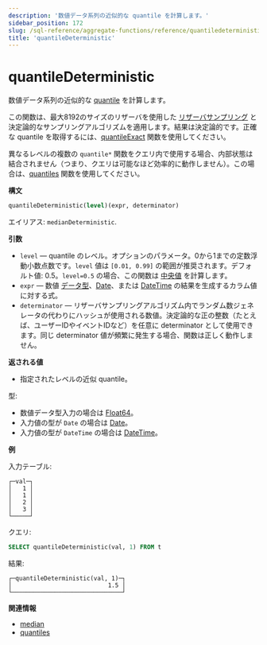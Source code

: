 ```yaml
---
description: '数値データ系列の近似的な quantile を計算します。'
sidebar_position: 172
slug: /sql-reference/aggregate-functions/reference/quantiledeterministic
title: 'quantileDeterministic'
---
```



# quantileDeterministic

数値データ系列の近似的な [quantile](https://en.wikipedia.org/wiki/Quantile) を計算します。

この関数は、最大8192のサイズのリザーバを使用した [リザーバサンプリング](https://en.wikipedia.org/wiki/Reservoir_sampling) と決定論的なサンプリングアルゴリズムを適用します。結果は決定論的です。正確な quantile を取得するには、[quantileExact](/sql-reference/aggregate-functions/reference/quantileexact#quantileexact) 関数を使用してください。

異なるレベルの複数の `quantile*` 関数をクエリ内で使用する場合、内部状態は結合されません（つまり、クエリは可能なほど効率的に動作しません）。この場合は、[quantiles](../../../sql-reference/aggregate-functions/reference/quantiles.md#quantiles) 関数を使用してください。

**構文**

```sql
quantileDeterministic(level)(expr, determinator)
```

エイリアス: `medianDeterministic`.

**引数**

- `level` — quantile のレベル。オプションのパラメータ。0から1までの定数浮動小数点数です。`level` 値は `[0.01, 0.99]` の範囲が推奨されます。デフォルト値: 0.5。`level=0.5` の場合、この関数は [中央値](https://en.wikipedia.org/wiki/Median) を計算します。
- `expr` — 数値 [データ型](/sql-reference/data-types)、[Date](../../../sql-reference/data-types/date.md)、または [DateTime](../../../sql-reference/data-types/datetime.md) の結果を生成するカラム値に対する式。
- `determinator` — リザーバサンプリングアルゴリズム内でランダム数ジェネレータの代わりにハッシュが使用される数値。決定論的な正の整数（たとえば、ユーザーIDやイベントIDなど）を任意に determinator として使用できます。同じ determinator 値が頻繁に発生する場合、関数は正しく動作しません。

**返される値**

- 指定されたレベルの近似 quantile。

型:

- 数値データ型入力の場合は [Float64](../../../sql-reference/data-types/float.md)。
- 入力値の型が `Date` の場合は [Date](../../../sql-reference/data-types/date.md)。
- 入力値の型が `DateTime` の場合は [DateTime](../../../sql-reference/data-types/datetime.md)。

**例**

入力テーブル:

```text
┌─val─┐
│   1 │
│   1 │
│   2 │
│   3 │
└─────┘
```

クエリ:

```sql
SELECT quantileDeterministic(val, 1) FROM t
```

結果:

```text
┌─quantileDeterministic(val, 1)─┐
│                           1.5 │
└───────────────────────────────┘
```

**関連情報**

- [median](/sql-reference/aggregate-functions/reference/median)
- [quantiles](../../../sql-reference/aggregate-functions/reference/quantiles.md#quantiles)
